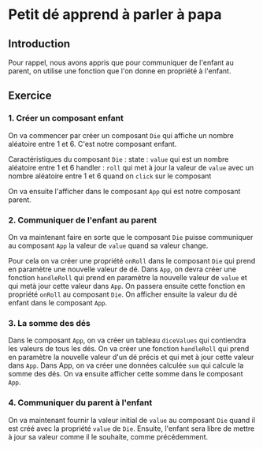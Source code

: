 # Petit dé apprend à parler à papa

## Introduction

Pour rappel, nous avons appris que pour communiquer de l'enfant au parent, on utilise une fonction que l'on donne en propriété à l'enfant.

## Exercice

### 1. Créer un composant enfant

On va commencer par créer un composant `Die` qui affiche un nombre aléatoire entre 1 et 6.
C'est notre composant enfant.

Caractéristiques du composant `Die` :
state : `value` qui est un nombre aléatoire entre 1 et 6
handler : `roll` qui met à jour la valeur de `value` avec un nombre aléatoire entre 1 et 6 quand on `click` sur le composant

On va ensuite l'afficher dans le composant `App` qui est notre composant parent.

### 2. Communiquer de l'enfant au parent

On va maintenant faire en sorte que le composant `Die` puisse communiquer au composant `App` la valeur de `value` quand sa valeur change.

Pour cela on va créer une propriété `onRoll` dans le composant `Die` qui prend en paramètre une nouvelle valeur de dé.
Dans `App`, on devra créer une fonction `handleRoll` qui prend en paramètre la nouvelle valeur de `value` et qui metà jour cette valeur dans `App`.
On passera ensuite cette fonction en propriété `onRoll` au composant `Die`.
On afficher ensuite la valeur du dé enfant dans le composant `App`.

### 3. La somme des dés

Dans le composant `App`, on va créer un tableau `diceValues` qui contiendra les valeurs de tous les dés.
On va créer une fonction `handleRoll` qui prend en paramètre la nouvelle valeur d'un dé précis et qui met à jour cette valeur dans `App`.
Dans App, on va créer une données calculée `sum` qui calcule la somme des dés.
On va ensuite afficher cette somme dans le composant `App`.

### 4. Communiquer du parent à l'enfant

On va maintenant fournir la valeur initial de `value` au composant `Die` quand il est créé avec la propriété `value` de `Die`.
Ensuite, l'enfant sera libre de mettre à jour sa valeur comme il le souhaite, comme précédemment.

